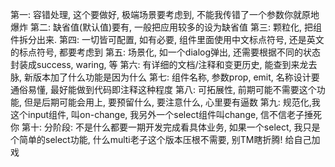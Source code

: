 第一: 容错处理, 这个要做好, 极端场景要考虑到, 不能我传错了一个参数你就原地爆炸
第二: 缺省值(默认值)要有, 一般把应用较多的设为缺省值
第三: 颗粒化, 把组件拆分出来.
第四: 一切皆可配置, 如有必要, 组件里面使用中文标点符号, 还是英文的标点符号, 都要考虑到
第五: 场景化, 如一个dialog弹出, 还需要根据不同的状态封装成success, waring, 等
第六: 有详细的文档/注释和变更历史, 能查到来龙去脉, 新版本加了什么功能是因为什么
第七: 组件名称, 参数prop, emit, 名称设计要通俗易懂, 最好能做到代码即注释这种程度
第八: 可拓展性, 前期可能不需要这个功能, 但是后期可能会用上, 要预留什么, 要注意什么, 心里要有逼数
第九: 规范化,我这个input组件, 叫on-change, 我另外一个select组件叫change, 信不信老子捶死你
第十: 分阶段: 不是什么都要一期开发完成看具体业务, 如果一个select, 我只是个简单的select功能, 什么multi老子这个版本压根不需要, 别TM瞎折腾! 给自己加戏